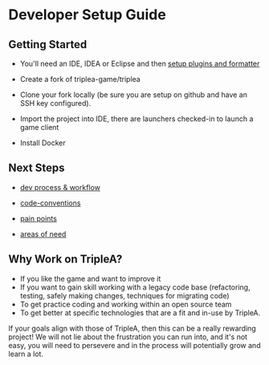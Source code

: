 # Developer Setup Guide

## Getting Started

* You'll need an IDE, IDEA or Eclipse and then [setup plugins and formatter](./ide-setup)

* Create a fork of triplea-game/triplea

* Clone your fork locally (be sure you are setup on github and
  have an SSH key configured).

* Import the project into IDE, there are launchers checked-in to
  launch a game client

* Install Docker

## Next Steps

* [dev process & workflow](./dev-process)

* [code-conventions](./code-conventions)

* [pain points](./pain-points.md)

* [areas of need](./areas-of-need.md)

 ## Why Work on TripleA?

 * If you like the game and want to improve it
 * If you want to gain skill working with a legacy code base
  (refactoring, testing, safely making changes, techniques for migrating code)
 * To get practice coding and working within an open source team
 * To get better at specific technologies that are a fit and in-use by TripleA.

 If your goals align with those of TripleA, then this can be a really rewarding
 project! We will not lie about the frustration you can run into, and it's not
 easy, you will need to persevere and in the process will potentially grow and
 learn a lot.
